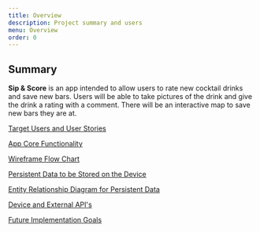 ```yaml
---
title: Overview
description: Project summary and users
menu: Overview
order: 0
---
```

## Summary

**Sip & Score** is an app intended to allow users to rate new cocktail drinks and save new bars.
Users will be able to take pictures of the drink and give the drink a rating with a comment. There
will be an interactive map to save new bars they are at.

[Target Users and User Stories](../personal-android-project-rbrazell1/users.html)<br>

[App Core Functionality](../personal-android-project-rbrazell1/functionality.html)<br>

[Wireframe Flow Chart](../personal-android-project-rbrazell1/wireframe.html)<br>

[Persistent Data to be Stored on the Device](../personal-android-project-rbrazell1/persistent-data.html)<br>

[Entity Relationship Diagram for Persistent Data](../personal-android-project-rbrazell1/erd.html)<br>

[Device and External API's](../personal-android-project-rbrazell1/api.html)<br>

[Future Implementation Goals](../personal-android-project-rbrazell1/goals.html)<br>


[comment]: <> (Wireframe	12	10.5	The wireframe rating screen requires more text annotation 
to help under the functionality of the buttons, e.g., when the Add Bar button is clicked how will the location be added?)
[comment]: <> (ERD	12	12	Just a style / presentation note, create a consistent look, e.g., 
there is use of both bold and normal text for both names and attributes.)
[comment]: <> (External or device-based services	10	7	Please update with:)
[comment]: <> (- How the service/data source will be used by your app;)
[comment]: <> (- Will your app be able to function without full-time access to this service/data source?)